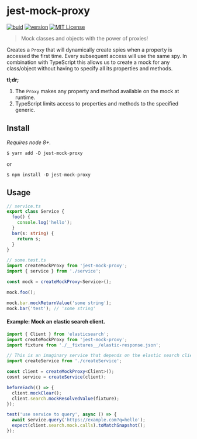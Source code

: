 # jest-mock-proxy

[![buid][ci-badge]][ci] [![version][version-badge]][package] [![MIT License][license-badge]][license]

> Mock classes and objects with the power of proxies!

Creates a `Proxy` that will dynamically create spies when a property is accessed the first time.
Every subsequent access will use the same spy. In combination with TypeScript this allows us to create a mock for any class/object without having to specify all its properties and methods.

**tl;dr;**

1. The `Proxy` makes any property and method available on the mock at runtime.
2. TypeScript limits access to properties and methods to the specified generic.

## Install

_Requires node 8+._

```
$ yarn add -D jest-mock-proxy
```

or

```
$ npm install -D jest-mock-proxy
```

## Usage

```ts
// service.ts
export class Service {
  foo() {
    console.log('hello');
  }
  bar(s: string) {
    return s;
  }
}

// some.test.ts
import createMockProxy from 'jest-mock-proxy';
import { service } from './service';

const mock = createMockProxy<Service>();

mock.foo();

mock.bar.mockReturnValue('some string');
mock.bar('test'); // 'some string'
```

#### Example: Mock an elastic search client.

```ts
import { Client } from 'elasticsearch';
import createMockProxy from 'jest-mock-proxy';
import fixture from './__fixtures__/elastic-response.json';

// This is an imaginary service that depends on the elastic search client.
import createService from './createService';

const client = createMockProxy<Client>();
cosnt service = createService(client);

beforeEach(() => {
  client.mockClear();
  client.search.mockResolvedValue(fixture);
});

test('use service to query', async () => {
  await service.query('https://example.com?q=hello');
  expect(client.search.mock.calls).toMatchSnapshot();
});
```

<!-- LINKS -->

[ci]: https://travis-ci.org/sebald/jest-mock-proxy
[ci-badge]: https://img.shields.io/travis/sebald/jest-mock-proxy.svg?style=flat-square
[license]: https://github.com/sebald/jest-mock-proxy/blob/master/LICENCE
[license-badge]: https://img.shields.io/npm/l/jest-mock-proxy.svg?style=flat-square
[package]: https://www.npmjs.com/package/jest-mock-proxy
[version-badge]: https://img.shields.io/npm/v/jest-mock-proxy.svg?style=flat-square
